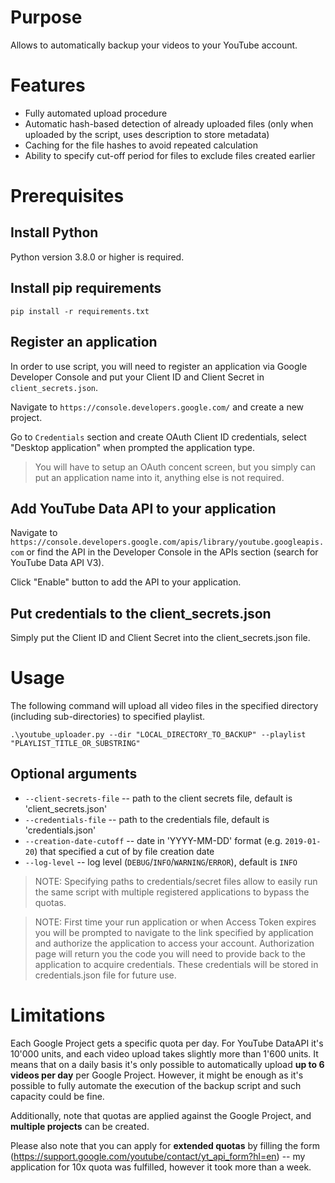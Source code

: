 # Purpose

Allows to automatically backup your videos to your YouTube account.

# Features

* Fully automated upload procedure
* Automatic hash-based detection of already uploaded files (only when uploaded by the script, uses description to store metadata)
* Caching for the file hashes to avoid repeated calculation
* Ability to specify cut-off period for files to exclude files created earlier

# Prerequisites

## Install Python

Python version 3.8.0 or higher is required.

## Install pip requirements

`pip install -r requirements.txt`

## Register an application

In order to use script, you will need to register an application via Google Developer Console and put your Client ID and Client Secret in `client_secrets.json`.

Navigate to `https://console.developers.google.com/` and create a new project.

Go to `Credentials` section and create OAuth Client ID credentials, select "Desktop application" when prompted the application type.

> You will have to setup an OAuth concent screen, but you simply can put an application name into it, anything else is not required.

## Add YouTube Data API to your application

Navigate to `https://console.developers.google.com/apis/library/youtube.googleapis.com` or find the API in the Developer Console in the APIs section (search for YouTube Data API V3).

Click "Enable" button to add the API to your application.

## Put credentials to the client_secrets.json

Simply put the Client ID and Client Secret into the client_secrets.json file.

# Usage

The following command will upload all video files in the specified directory (including sub-directories) to specified playlist.

`.\youtube_uploader.py --dir "LOCAL_DIRECTORY_TO_BACKUP" --playlist "PLAYLIST_TITLE_OR_SUBSTRING"`

## Optional arguments

* `--client-secrets-file` -- path to the client secrets file, default is 'client_secrets.json'
* `--credentials-file` -- path to the credentials file, default is 'credentials.json'
* `--creation-date-cutoff` -- date in 'YYYY-MM-DD' format (e.g. `2019-01-20`) that specified a cut of by file creation date
* `--log-level` -- log level (`DEBUG`/`INFO`/`WARNING`/`ERROR`), default is `INFO`

> NOTE: Specifying paths to credentials/secret files allow to easily run the same script with multiple registered applications to bypass the quotas.

> NOTE: First time your run application or when Access Token expires you will be prompted to navigate to the link specified by application and authorize the application to access your account. Authorization page will return you the code you will need to provide back to the application to acquire credentials. These credentials will be stored in credentials.json file for future use.

# Limitations

Each Google Project gets a specific quota per day. For YouTube DataAPI it's 10'000 units, and each video upload takes slightly more than 1'600 units. It means that on a daily basis it's only possible to automatically upload **up to 6 videos per day** per Google Project. However, it might be enough as it's possible to fully automate the execution of the backup script and such capacity could be fine.

Additionally, note that quotas are applied against the Google Project, and **multiple projects** can be created.

Please also note that you can apply for **extended quotas** by filling the form (https://support.google.com/youtube/contact/yt_api_form?hl=en) -- my application for 10x quota was fulfilled, however it took more than a week.
